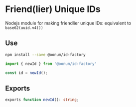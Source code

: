 # Friend(lier) Unique IDs

Nodejs module for making friendlier unique IDs: equivalent to `base62(uuid.v4())`

## Use

```bash
npm install --save @oonum/id-factory
```

```typescript
import { newId } from '@oonum/id-factory'

const id = newId();
```

## Exports

```typescript
exports function newId(): string;
```
